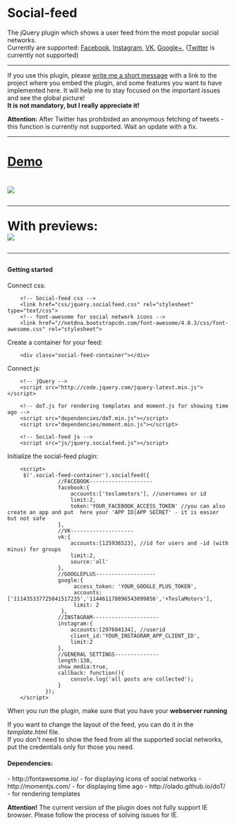 Social-feed
===========
The jQuery plugin which shows a user feed from the most popular social networks.<br/> 
Currently are supported: <a href="http://facebook.com">Facebook</a>, <a href="http://instagram.com">Instagram</a>, <a href="http://vk.com">VK</a>, <a href="http://plus.google.com">Google+</a>, (<a href="http://twitter.com">Twitter</a> is currently not supported)
<hr>
If you use this plugin, please <a href="mailto:pavel@kucherbaev.com">write me a short message</a> with a link to the project where you embed the plugin, and some features you want to have implemented here. It will help me to stay focused on the important issues and see the global picture!
<br/><strong>It is not mandatory, but I really appreciate it!</strong>
<p>
<strong>Attention:</strong> After Twitter has prohibided an anonymous fetching of tweets - this function is currently not supported. Wait an update with a fix.
</p>
<hr>
<h1><a href="http://pavelk2.github.io/social-feed/" target="_blank">Demo</a><h1>

<img src="http://habrastorage.org/storage2/bc3/834/e4d/bc3834e4dd952f22b470830d7dc1096c.png" />
<hr>
With previews:<br/>
<img src="http://habrastorage.org/storage2/2ee/a85/fcf/2eea85fcf3c76efb328b0b2d9e8df7ad.png" />
<hr>
<h4>Getting started</h4>
Connect css:

        <!-- Social-feed css -->
        <link href="css/jquery.socialfeed.css" rel="stylesheet" type="text/css">
        <!-- font-awesome for social network icons -->
        <link href="//netdna.bootstrapcdn.com/font-awesome/4.0.3/css/font-awesome.css" rel="stylesheet">

Create a container for your feed:

        <div class="social-feed-container"></div>

Connect js:

        <!-- jQuery -->
        <script src="http://code.jquery.com/jquery-latest.min.js"></script>
    
        <!-- doT.js for rendering templates and moment.js for showing time ago -->
        <script src="dependencies/doT.min.js"></script>
        <script src="dependencies/moment.min.js"></script>
    
        <!-- Social-feed js -->
        <script src="js/jquery.socialfeed.js"></script>

Initialize the social-feed plugin:

        <script>
         $('.social-feed-container').socialfeed({
                    //FACEBOOK--------------------
                    facebook:{
                        accounts:['teslamotors'], //usernames or id
                        limit:2,
                        token:'YOUR_FACEBOOK_ACCESS_TOKEN' //you can also create an app and put  here your 'APP ID|APP SECRET' - it is easier but not safe
                    },
                    //VK--------------------
                    vk:{
                        accounts:[125936523], //id for users and -id (with minus) for groups 
                        limit:2,
                        source:'all'
                    },
                    //GOOGLEPLUS-------------------
                    google:{
                         access_token: 'YOUR_GOOGLE_PLUS_TOKEN',
                         accounts: ['111435337725041517235','114461178896543099856','+TeslaMotors'],
                         limit: 2
                     },
                    //INSTAGRAM---------------------
                    instagram:{
                        accounts:[297604134], //userid
                        client_id:'YOUR_INSTAGRAM_APP_CLIENT_ID',
                        limit:2
                    },
                    //GENERAL SETTINGS--------------
                    length:130,
                    show_media:true,
                    callback: function(){
                        console.log('all posts are collected');
                    }
                });
        </script>

When you run the plugin, make sure that you have your <strong>webserver running</strong>

If you want to change the layout of the feed, you can do it in the <em>template.html</em> file.
<br/>
If you don't need to show the feed from all the supported social networks, put the credentials only for those you need.

<h4>Dependencies:</h4>
-  http://fontawesome.io/ - for displaying icons of social networks
-  http://momentjs.com/ - for displaying time ago
-  http://olado.github.io/doT/ - for rendering templates

<strong>Attention!</strong> The current version of the plugin does not fully support IE browser. Please follow the process of solving issues for IE.


